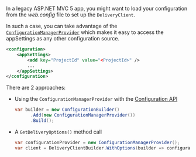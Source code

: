 In a legacy ASP.NET MVC 5 app, you might want to load your configuration from the *web.config* file to set up the `DeliveryClient`.

In such a case, you can take advantage of the [`ConfigurationManagerProvider`](https://github.com/kontent-ai/sample-app-net/blob/96139dfba7b3c6f0276420d509c3562c403ff2e7/DancingGoat/Infrastructure/ConfigurationManagerProvider.cs) which makes it easy to access the appSettings as any other configuration source.

```xml
<configuration>
  	<appSettings>    
    	<add key="ProjectId" value="<ProjectId>" />
        ...
  	</appSettings>
</configuration>
```

There are 2 approaches:

* Using the `ConfigurationManagerProvider` with the [Configuration API](Registering-the-DeliveryClient-to-the-IServiceCollection-in-ASP.NET-Core.md)

  ```csharp
  var builder = new ConfigurationBuilder()
  		.Add(new ConfigurationManagerProvider())
        .Build();
  ```

* A `GetDeliveryOptions()` method call

  ```csharp
  var configurationProvider = new ConfigurationManagerProvider();
  var client = DeliveryClientBuilder.WithOptions(builder => configurationProvider.GetDeliveryOptions()).Build();
  ```
